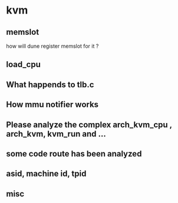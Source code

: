 # kvm 

## memslot
how will dune register memslot for it ?

## load_cpu

## What happends to tlb.c

## How mmu notifier works

## Please analyze the complex arch_kvm_cpu , arch_kvm, kvm_run and ...

## some code route has been analyzed

## asid, machine id, tpid

## misc
